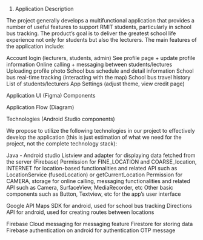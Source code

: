1. Application Description

The project generally develops a multifunctional application that provides a number of useful features to support RMIT students, particularly in school bus tracking. The product’s goal is to deliver the greatest school life experience not only for students but also the lecturers. The main features of the application include:

 Account login (lecturers, students, admin)
 See profile page + update profile information
 Online calling + messaging between students/lectures
 Uploading profile photo
 School bus schedule and detail information
 School bus real-time tracking (interacting with the map)
 School bus travel history
 List of students/lecturers
 App Settings (adjust theme, view credit page)



Application UI (Figma)
Components


Application Flow (Diagram)


Technologies (Android Studio components)

We propose to utilize the following technologies in our project to effectively develop the application (this is just estimation of what we need for the project, not the complete technology stack):

Java - Android studio
Listview and adapter for displaying data fetched from the server (Firebase)
Permission for FINE_LOCATION and COARSE_location, INTERNET for location-based functionalities and related API such as LocationService (fusedLocation) or getCurrentLocation 
Permission for CAMERA, storage for online calling, messaging functionalities and related API such as Camera, SurfaceView, MediaRecorder, etc
Other basic components such as Button, Textview, etc for the app’s user interface

Google API
Maps SDK for android, used for school bus tracking
Directions API for android, used for creating routes between locations

Firebase
Cloud messaging for messaging feature
Firestore for storing data
Firebase authentication on android for authentication
OTP message

